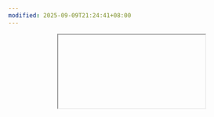 ```yaml
---
modified: 2025-09-09T21:24:41+08:00
---
```


<center>
<div class="iframe-container iframe-container-for-wxh-500x350" style="-webkit-overflow-scrolling: touch; overflow: auto;"></div>
 <iframe src=""> <p style="font-size: 110%;"><em><strong>IFRAME: </strong> There is iframe content being displayed here but your browser version does not support iframes.</em> Please update your browser to its most recent version and try again.</p> 
 </iframe>
</center>
